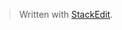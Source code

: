 


> Written with [StackEdit](https://stackedit.io/).

# 
<!--stackedit_data:
eyJoaXN0b3J5IjpbMTQ3NTM1NDI0M119
-->